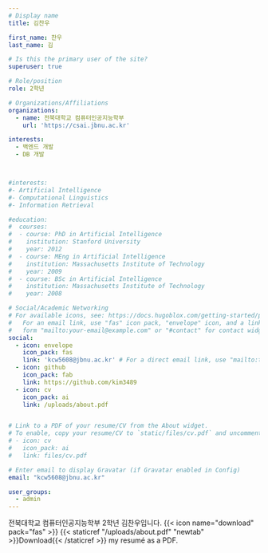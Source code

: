 ```yaml
---
# Display name
title: 김찬우

first_name: 찬우
last_name: 김

# Is this the primary user of the site?
superuser: true

# Role/position
role: 2학년

# Organizations/Affiliations
organizations:
  - name: 전북대학교 컴퓨터인공지능학부
    url: 'https://csai.jbnu.ac.kr'

interests:
  - 백엔드 개발
  - DB 개발



#interests:
#- Artificial Intelligence
#- Computational Linguistics
#- Information Retrieval

#education:
#  courses:
#  - course: PhD in Artificial Intelligence
#    institution: Stanford University
#    year: 2012
#  - course: MEng in Artificial Intelligence
#    institution: Massachusetts Institute of Technology
#    year: 2009
#  - course: BSc in Artificial Intelligence
#    institution: Massachusetts Institute of Technology
#    year: 2008

# Social/Academic Networking
# For available icons, see: https://docs.hugoblox.com/getting-started/page-builder/#icons
#   For an email link, use "fas" icon pack, "envelope" icon, and a link in the
#   form "mailto:your-email@example.com" or "#contact" for contact widget.
social:
  - icon: envelope
    icon_pack: fas
    link: 'kcw5608@jbnu.ac.kr' # For a direct email link, use "mailto:test@example.org".
  - icon: github
    icon_pack: fab
    link: https://github.com/kim3489
  - icon: cv
    icon_pack: ai
    link: /uploads/about.pdf


# Link to a PDF of your resume/CV from the About widget.
# To enable, copy your resume/CV to `static/files/cv.pdf` and uncomment the lines below.
# - icon: cv
#   icon_pack: ai
#   link: files/cv.pdf

# Enter email to display Gravatar (if Gravatar enabled in Config)
email: "kcw5608@jbnu.ac.kr"

user_groups:
  - admin
---
```

전북대학교 컴퓨터인공지능학부 2학년 김찬우입니다.
{{< icon name="download" pack="fas" >}} {{< staticref "/uploads/about.pdf" "newtab" >}}Download{{< /staticref >}} my resumé as a PDF.